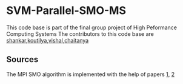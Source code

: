 # SVM-Parallel-SMO-MS
This code base is part of the final group project of High Peformance Computing Systems
The contributors to this code base are [shankar](https://github.com/shankar1224),[koutilya](https://github.com/koutilya40192),[vishal](https://github.com/kkvishal01),[chaitanya](https://github.com/chaituNova)

## Sources
The MPI SMO algorithm is implemented with the help of papers [1](http://keerthis.com/parallel_SMO_IEEE.pdf), [2]()
